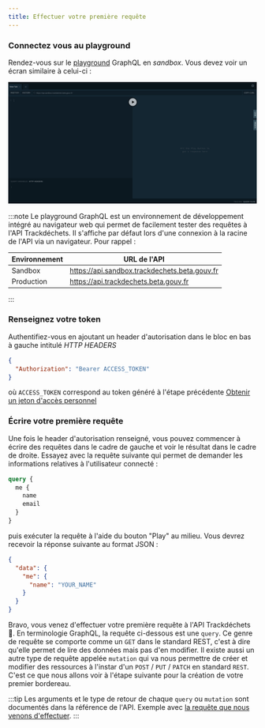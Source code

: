 ```yaml
---
title: Effectuer votre première requête
---
```


### Connectez vous au playground


Rendez-vous sur le [playground](https://api.sandbox.trackdechets.beta.gouv.fr) GraphQL en *sandbox*. Vous devez voir un écran similaire à celui-ci :

![playground](../../../static/img/playground.png)

:::note
Le playground GraphQL est un environnement de développement intégré au navigateur web qui permet de facilement tester des requêtes à l'API Trackdéchets.
Il s'affiche par défaut lors d'une connexion à la racine de l'API via un navigateur. Pour rappel :

| Environnement | URL de l'API |
|-------------| -----|
| Sandbox | https://api.sandbox.trackdechets.beta.gouv.fr  |
| Production | https://api.trackdechets.beta.gouv.fr |
:::

### Renseignez votre token

Authentifiez-vous en ajoutant un header d'autorisation dans le bloc en bas à gauche intitulé *HTTP HEADERS*

```json
{
  "Authorization": "Bearer ACCESS_TOKEN"
}
```

où `ACCESS_TOKEN` correspond au token généré à l'étape précédente [Obtenir un jeton d'accès personnel](./access-token)


### Écrire votre première requête

Une fois le header d'autorisation renseigné, vous pouvez commencer à écrire des requêtes dans le cadre de gauche et voir le résultat dans le cadre de droite. Essayez avec la requête suivante qui permet de demander les informations relatives à l'utilisateur connecté :

```graphql
query {
  me {
    name
    email
  }
}
```

puis exécuter la requête à l'aide du bouton "Play" au milieu. Vous devrez recevoir la réponse suivante au format JSON :

```json
{
  "data": {
    "me": {
      "name": "YOUR_NAME"
    }
  }
}
```

Bravo, vous venez d'effectuer votre première requête à l'API Trackdéchets 🎉. En terminologie GraphQL, la requête ci-dessous est une `query`. Ce genre de requête se comporte comme un `GET` dans le standard REST, c'est à dire qu'elle permet de lire des données mais pas d'en modifier. Il existe aussi un autre type de requête appelée `mutation` qui va nous permettre de créer et modifier des ressources à l'instar d'un `POST` / `PUT` / `PATCH` en standard `REST`. C'est ce que nous allons voir à l'étape suivante pour la création de votre premier bordereau.

:::tip
Les arguments et le type de retour de chaque `query` ou `mutation` sont documentés dans la référence de l'API. Exemple avec [la requête que nous venons d'effectuer](../../reference/api-reference/user-company/queries#me).
:::


